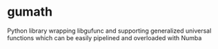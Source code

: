 # gumath
Python library wrapping libgufunc and supporting generalized universal functions which can be easily pipelined and overloaded with Numba
